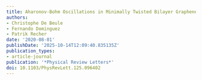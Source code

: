 ```yaml
---
title: Aharonov-Bohm Oscillations in Minimally Twisted Bilayer Graphene
authors:
- Christophe De Beule
- Fernando Dominguez
- Patrik Recher
date: '2020-08-01'
publishDate: '2025-10-14T12:09:40.835135Z'
publication_types:
- article-journal
publication: '*Physical Review Letters*'
doi: 10.1103/PhysRevLett.125.096402
---
```

